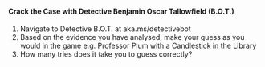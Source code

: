 #### Crack the Case with Detective Benjamin Oscar Tallowfield (B.O.T.)
1.	Navigate to Detective B.O.T. at aka.ms/detectivebot
2.	Based on the evidence you have analysed, make your guess as you would in the game e.g. Professor Plum with a Candlestick in the Library
3.	How many tries does it take you to guess correctly?

